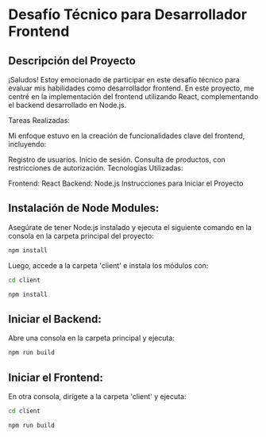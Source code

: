 # Desafío Técnico para Desarrollador Frontend

## Descripción del Proyecto
¡Saludos! Estoy emocionado de participar en este desafío técnico para evaluar mis habilidades como desarrollador frontend. En este proyecto, me centré en la implementación del frontend utilizando React, complementando el backend desarrollado en Node.js.

Tareas Realizadas:

Mi enfoque estuvo en la creación de funcionalidades clave del frontend, incluyendo:

Registro de usuarios.
Inicio de sesión.
Consulta de productos, con restricciones de autorización.
Tecnologías Utilizadas:

Frontend: React
Backend: Node.js
Instrucciones para Iniciar el Proyecto

## Instalación de Node Modules:
Asegúrate de tener Node.js instalado y ejecuta el siguiente comando en la consola en la carpeta principal del proyecto:

```sh
npm install
```

 Luego, accede a la carpeta 'client' e instala los módulos con:

```sh
cd client
```

```sh
npm install
```

## Iniciar el Backend:
Abre una consola en la carpeta principal y ejecuta:

```sh
npm run build
```

## Iniciar el Frontend:
En otra consola, dirígete a la carpeta 'client' y ejecuta:

```sh
cd client
```

```sh
npm run build
```

